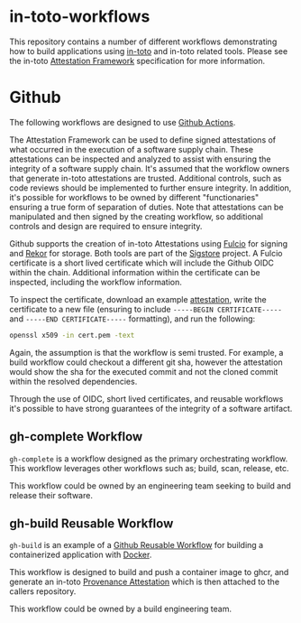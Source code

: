 # in-toto-workflows

This repository contains a number of different workflows demonstrating how to build applications using [in-toto](https://in-toto.io/) and in-toto related tools. Please see the in-toto [Attestation Framework](https://github.com/in-toto/attestation) specification for more information.


# Github

The following workflows are designed to use [Github Actions](https://docs.github.com/en/actions).

The Attestation Framework can be used to define signed attestations of what occurred in the execution of a software supply chain. These attestations can be inspected and analyzed to assist with ensuring the integrity of a software supply chain. It's assumed that the workflow owners that generate in-toto attestations are trusted. Additional controls, such as code reviews should be implemented to further ensure integrity. In addition, it's possible for workflows to be owned by different "functionaries" ensuring a true form of separation of duties. Note that attestations can be manipulated and then signed by the creating workflow, so additional controls and design are required to ensure integrity.

Github supports the creation of in-toto Attestations using [Fulcio](https://docs.sigstore.dev/certificate_authority/overview/) for signing and [Rekor](https://docs.sigstore.dev/logging/overview/) for storage. Both tools are part of the [Sigstore](https://www.sigstore.dev/) project. A Fulcio certificate is a short lived certificate which will include the Github OIDC within the chain. Additional information within the certificate can be inspected, including the workflow information.

To inspect the certificate, download an example [attestation](https://github.com/Forrin/in-toto-workflows/attestations/), write the certificate to a new file (ensuring to include `-----BEGIN CERTIFICATE-----` and `-----END CERTIFICATE-----` formatting), and run the following:
```bash
openssl x509 -in cert.pem -text
```

Again, the assumption is that the workflow is semi trusted. For example, a build workflow could checkout a different git sha, however the attestation would show the sha for the executed commit and not the cloned commit within the resolved dependencies.

Through the use of OIDC, short lived certificates, and reusable workflows it's possible to have strong guarantees of the integrity of a software artifact.

## gh-complete Workflow

`gh-complete` is a workflow designed as the primary orchestrating workflow. This workflow leverages other workflows such as; build, scan, release, etc.

This workflow could be owned by an engineering team seeking to build and release their software.

## gh-build Reusable Workflow

`gh-build` is an example of a [Github Reusable Workflow](https://docs.github.com/en/actions/using-workflows/reusing-workflows) for building a containerized application with [Docker](https://www.docker.com/).

This workflow is designed to build and push a container image to ghcr, and generate an in-toto [Provenance Attestation](https://github.com/in-toto/attestation/blob/main/spec/predicates/provenance.md) which is then attached to the callers repository.

This workflow could be owned by a build engineering team.
